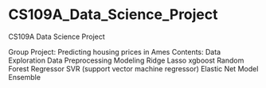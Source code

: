 # CS109A_Data_Science_Project
CS109A Data Science Project

Group Project: Predicting housing prices in Ames
Contents:
Data Exploration
Data Preprocessing
Modeling
Ridge
Lasso
xgboost
Random Forest Regressor
SVR (support vector machine regressor)
Elastic Net
Model Ensemble
